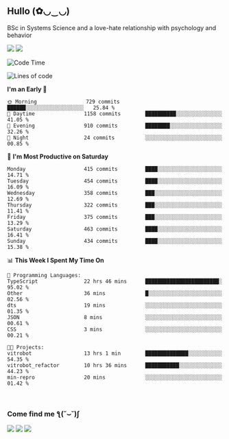 <h2>Hullo (✿◡‿◡)</h2>

BSc in Systems Science and a love-hate relationship with psychology and behavior

<img src="https://github-readme-activity-graph.vercel.app/graph?username=hedonicadapter&theme=high-contrast"/>
<img src="https://github-readme-stats-git-masterrstaa-rickstaa.vercel.app/api?username=hedonicadapter&theme=highcontrast"/>

<!--START_SECTION:waka-->
![Code Time](http://img.shields.io/badge/Code%20Time-2%2C151%20hrs%209%20mins-blue)

![Lines of code](https://img.shields.io/badge/From%20Hello%20World%20I%27ve%20Written-6.5%20million%20lines%20of%20code-blue)

**I'm an Early 🐤** 

```text
🌞 Morning                729 commits         ██████░░░░░░░░░░░░░░░░░░░   25.84 % 
🌆 Daytime                1158 commits        ██████████░░░░░░░░░░░░░░░   41.05 % 
🌃 Evening                910 commits         ████████░░░░░░░░░░░░░░░░░   32.26 % 
🌙 Night                  24 commits          ░░░░░░░░░░░░░░░░░░░░░░░░░   00.85 % 
```
📅 **I'm Most Productive on Saturday** 

```text
Monday                   415 commits         ████░░░░░░░░░░░░░░░░░░░░░   14.71 % 
Tuesday                  454 commits         ████░░░░░░░░░░░░░░░░░░░░░   16.09 % 
Wednesday                358 commits         ███░░░░░░░░░░░░░░░░░░░░░░   12.69 % 
Thursday                 322 commits         ███░░░░░░░░░░░░░░░░░░░░░░   11.41 % 
Friday                   375 commits         ███░░░░░░░░░░░░░░░░░░░░░░   13.29 % 
Saturday                 463 commits         ████░░░░░░░░░░░░░░░░░░░░░   16.41 % 
Sunday                   434 commits         ████░░░░░░░░░░░░░░░░░░░░░   15.38 % 
```


📊 **This Week I Spent My Time On** 

```text
💬 Programming Languages: 
TypeScript               22 hrs 46 mins      ████████████████████████░   95.02 % 
Other                    36 mins             █░░░░░░░░░░░░░░░░░░░░░░░░   02.56 % 
dts                      19 mins             ░░░░░░░░░░░░░░░░░░░░░░░░░   01.35 % 
JSON                     8 mins              ░░░░░░░░░░░░░░░░░░░░░░░░░   00.61 % 
CSS                      3 mins              ░░░░░░░░░░░░░░░░░░░░░░░░░   00.21 % 

🐱‍💻 Projects: 
vitrobot                 13 hrs 1 min        ██████████████░░░░░░░░░░░   54.35 % 
vitrobot_refactor        10 hrs 36 mins      ███████████░░░░░░░░░░░░░░   44.23 % 
min-repro                20 mins             ░░░░░░░░░░░░░░░░░░░░░░░░░   01.42 % 
```


<!--END_SECTION:waka-->

<br/>
<h3>Come find me ƪ(˘⌣˘)ʃ </h3>

<a href="https://hedonicadapter.com/"><img src="https://img.shields.io/badge/-Portfolio-3423A6?style=flat-square&logo=Google-Chrome&logoColor=white"/></a>
<a href="www.linkedin.com/in/sam-herman"><img src="https://img.shields.io/badge/-Sam%20Herman-0077B5?style=flat-square&logo=Linkedin&logoColor=white"/></a>
<a href="mailto:mailservice.samherman@gmail.com"><img src="https://img.shields.io/badge/-mailservice.samherman@gmail.com-D14836?style=flat-square&logo=Gmail&logoColor=white"/></a>

<!--
**cdthomp1/cdthomp1** is a ✨ _special_ ✨ repository because its `README.md` (this file) appears on your GitHub profile.


----
Credit: [cdthomp1](https://github.com/cdthomp1)

Last Edited on: 19/11/2020
